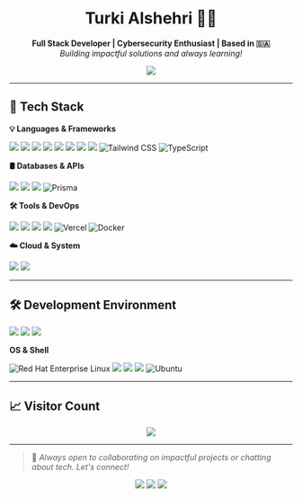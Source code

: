 <h1 align="center">Turki Alshehri 🧑‍💻</h1>
<p align="center">
  <b>Full Stack Developer | Cybersecurity Enthusiast | Based in 🇸🇦</b><br>
  <i>Building impactful solutions and always learning!</i>
</p>

<p align="center">
  <a href="https://github.com/DenverCoder1/readme-typing-svg">
    <img src="https://readme-typing-svg.demolab.com?font=Fira+Code&duration=2000&pause=1000&color=00ADEF&center=true&width=435&lines=Full+Stack+Web+Developer;Computer+Science+Student;Cybersecurity+Enthusiast;Lifelong+Learner;Freelancer+%7C+Tech+Lover">
  </a>
</p>

---

## 🚀 Tech Stack

**💡 Languages & Frameworks**
<p>
  <img src="https://img.shields.io/badge/JavaScript-F7DF1E?style=for-the-badge&logo=javascript&logoColor=black"/>
  <img src="https://img.shields.io/badge/Node.js-339933?style=for-the-badge&logo=node.js&logoColor=white"/>
  <img src="https://img.shields.io/badge/Express.js-000000?style=for-the-badge&logo=express&logoColor=white"/>
  <img src="https://img.shields.io/badge/React-20232A?style=for-the-badge&logo=react&logoColor=61DAFB"/>
  <img src="https://img.shields.io/badge/Next.js-000000?style=for-the-badge&logo=next.js&logoColor=white"/>
  <img src="https://img.shields.io/badge/Bootstrap-563D7C?style=for-the-badge&logo=bootstrap&logoColor=white"/>
  <img src="https://img.shields.io/badge/HTML-E34F26?style=for-the-badge&logo=html5&logoColor=white"/>
  <img src="https://img.shields.io/badge/CSS-1572B6?style=for-the-badge&logo=css3&logoColor=white"/>
  <img src="https://img.shields.io/badge/Tailwind_CSS-38B2AC?style=for-the-badge&logo=tailwind-css&logoColor=white" alt="Tailwind CSS"/>
<img src="https://img.shields.io/badge/TypeScript-3178C6?style=for-the-badge&logo=typescript&logoColor=white" alt="TypeScript"/>
</p>

**🛢️ Databases & APIs**
<p>
  <img src="https://img.shields.io/badge/SQL-003B57?style=for-the-badge&logo=sqlite&logoColor=white"/>
  <img src="https://img.shields.io/badge/MongoDB-4EA94B?style=for-the-badge&logo=mongodb&logoColor=white"/>
  <img src="https://img.shields.io/badge/REST%20API-000000?style=for-the-badge&logo=api&logoColor=white"/>
  <img src="https://img.shields.io/badge/Prisma-2D3748?style=for-the-badge&logo=prisma&logoColor=white" alt="Prisma"/>
</p>

**🛠️ Tools & DevOps**
<p>
  <img src="https://img.shields.io/badge/Git-F05032?style=for-the-badge&logo=git&logoColor=white"/>
  <img src="https://img.shields.io/badge/GitHub-181717?style=for-the-badge&logo=github&logoColor=white"/>
  <img src="https://img.shields.io/badge/Bash-4EAA25?style=for-the-badge&logo=gnubash&logoColor=white"/>
  <img src="https://img.shields.io/badge/Linux-FCC624?style=for-the-badge&logo=linux&logoColor=black"/>
  <img src="https://img.shields.io/badge/Vercel-000000?style=for-the-badge&logo=vercel&logoColor=white" alt="Vercel"/>
<img src="https://img.shields.io/badge/Docker-2496ED?style=for-the-badge&logo=docker&logoColor=white" alt="Docker"/>

</p>

**☁️ Cloud & System**
<p>
  <img src="https://img.shields.io/badge/Cloud%20Computing-00ADEF?style=for-the-badge&logo=cloudflare&logoColor=white"/>
  <img src="https://img.shields.io/badge/RHCSA-EE0000?style=for-the-badge&logo=redhat&logoColor=white"/>
</p>

---

## 🛠️ Development Environment

<p>
  <img src="https://img.shields.io/badge/VS%20Code-007ACC?style=for-the-badge&logo=visual-studio-code&logoColor=white"/>
  <img src="https://img.shields.io/badge/IntelliJ%20IDEA-000000?style=for-the-badge&logo=intellij-idea&logoColor=white"/>
  <img src="https://img.shields.io/badge/Eclipse-2C2255?style=for-the-badge&logo=eclipse&logoColor=white"/>
</p>

**OS & Shell**
<p>
  <img src="https://img.shields.io/badge/Red%20Hat%20Enterprise%20Linux-EE0000?style=for-the-badge&logo=redhat&logoColor=white" alt="Red Hat Enterprise Linux"/>
  <img src="https://img.shields.io/badge/Debian-A81D33?style=for-the-badge&logo=debian&logoColor=white"/>
  <img src="https://img.shields.io/badge/Windows-0078D6?style=for-the-badge&logo=windows&logoColor=white"/>
  <img src="https://img.shields.io/badge/Powershell-5391FE?style=for-the-badge&logo=powershell&logoColor=white"/>
  <img src="https://img.shields.io/badge/Ubuntu-E95420?style=for-the-badge&logo=ubuntu&logoColor=white" alt="Ubuntu"/>

</p>

---


## 📈 Visitor Count

<p align="center">
<img src="https://api.countapi.xyz/hit/github-ferotaiten/visits?label=👁️ Visitors" />
</p>



---

> 💬 *Always open to collaborating on impactful projects or chatting about tech. Let's connect!*

<p align="center">
  <a href="mailto:turki.hoa@gmail.com"><img src="https://img.shields.io/badge/Email-turki.hoa@gmail.com-red?style=for-the-badge&logo=gmail&logoColor=white"></a>
  <a href="https://www.linkedin.com/in/turki-alshehri-90b420269"><img src="https://img.shields.io/badge/LinkedIn-Connect-blue?style=for-the-badge&logo=linkedin&logoColor=white"></a>
  <a href="https://alshehri.pro"><img src="https://img.shields.io/badge/Portfolio-alshehri.pro-brightgreen?style=for-the-badge&logo=vercel&logoColor=white"></a>
</p>
